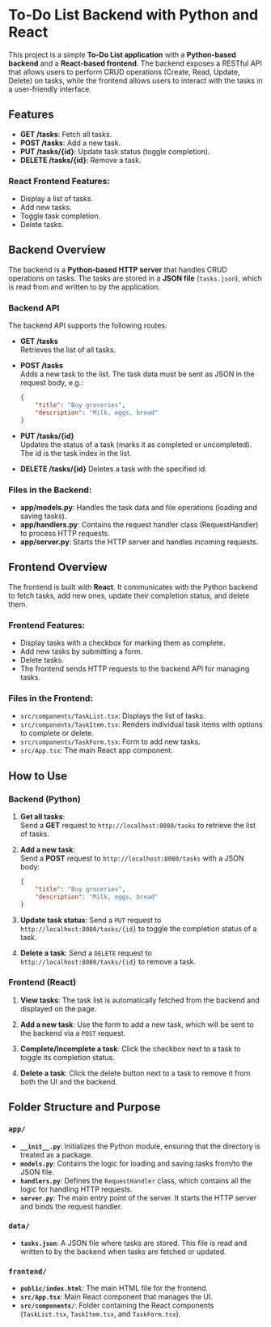 # To-Do List Backend with Python and React

This project is a simple **To-Do List application** with a **Python-based backend** and a **React-based frontend**. The backend exposes a RESTful API that allows users to perform CRUD operations (Create, Read, Update, Delete) on tasks, while the frontend allows users to interact with the tasks in a user-friendly interface.



## Features

- **GET /tasks**: Fetch all tasks.
- **POST /tasks**: Add a new task.
- **PUT /tasks/{id}**: Update task status (toggle completion).
- **DELETE /tasks/{id}**: Remove a task.

### React Frontend Features:

- Display a list of tasks.
- Add new tasks.
- Toggle task completion.
- Delete tasks.

## Backend Overview

The backend is a **Python-based HTTP server** that handles CRUD operations on tasks. The tasks are stored in a **JSON file** (`tasks.json`), which is read from and written to by the application.

### Backend API

The backend API supports the following routes:

- **GET /tasks**  
  Retrieves the list of all tasks.

- **POST /tasks**  
  Adds a new task to the list. The task data must be sent as JSON in the request body, e.g.:
  ```json
  {
      "title": "Buy groceries",
      "description": "Milk, eggs, bread"
  }
- **PUT /tasks/{id}**  
Updates the status of a task (marks it as completed or uncompleted). The id is the task index in the list.

- **DELETE /tasks/{id}** 
Deletes a task with the specified id.

### Files in the Backend:
- **app/models.py**: Handles the task data and file operations (loading and saving tasks).
- **app/handlers.py**: Contains the request handler class (RequestHandler) to process HTTP requests.
- **app/server.py**: Starts the HTTP server and handles incoming requests.


## Frontend Overview

The frontend is built with **React**. It communicates with the Python backend to fetch tasks, add new ones, update their completion status, and delete them.

### Frontend Features:

- Display tasks with a checkbox for marking them as complete.
- Add new tasks by submitting a form.
- Delete tasks.
- The frontend sends HTTP requests to the backend API for managing tasks.

### Files in the Frontend:

- `src/components/TaskList.tsx`: Displays the list of tasks.
- `src/components/TaskItem.tsx`: Renders individual task items with options to complete or delete.
- `src/components/TaskForm.tsx`: Form to add new tasks.
- `src/App.tsx`: The main React app component.

## How to Use

### Backend (Python)

1. **Get all tasks**:  
   Send a **GET** request to `http://localhost:8080/tasks` to retrieve the list of tasks.

2. **Add a new task**:  
   Send a **POST** request to `http://localhost:8080/tasks` with a JSON body:
   ```json
   {
       "title": "Buy groceries",
       "description": "Milk, eggs, bread"
   }
3. **Update task status**:
Send a `PUT` request to `http://localhost:8080/tasks/{id}` to toggle the completion status of a task.

4. **Delete a task**:
Send a `DELETE` request to `http://localhost:8080/tasks/{id}` to remove a task.

### Frontend (React)

1. **View tasks**:
The task list is automatically fetched from the backend and displayed on the page.

2. **Add a new task**:
Use the form to add a new task, which will be sent to the backend via a `POST` request.

3. **Complete/Incomplete a task**:
Click the checkbox next to a task to toggle its completion status.

4. **Delete a task**:
Click the delete button next to a task to remove it from both the UI and the backend.




## Folder Structure and Purpose

### `app/`

- **`__init__.py`**: Initializes the Python module, ensuring that the directory is treated as a package.
- **`models.py`**: Contains the logic for loading and saving tasks from/to the JSON file.
- **`handlers.py`**: Defines the `RequestHandler` class, which contains all the logic for handling HTTP requests.
- **`server.py`**: The main entry point of the server. It starts the HTTP server and binds the request handler.

### `data/`

- **`tasks.json`**: A JSON file where tasks are stored. This file is read and written to by the backend when tasks are fetched or updated.

### `frontend/`

- **`public/index.html`**: The main HTML file for the frontend.
- **`src/App.tsx`**: Main React component that manages the UI.
- **`src/components/`**: Folder containing the React components (`TaskList.tsx`, `TaskItem.tsx`, and `TaskForm.tsx`).

